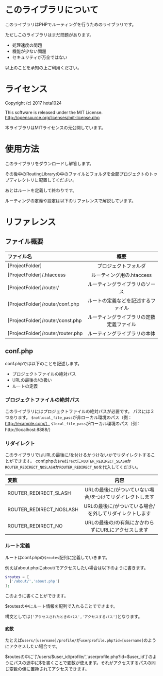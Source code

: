 # このライブラリについて
このライブラリはPHPでルーティングを行うためのライブラリです。

ただしこのライブラリはまだ問題があります。

- 処理速度の問題
- 機能が少ない問題
- セキュリティが万全ではない

以上のことを承知の上ご利用ください。

# ライセンス
Copyright (c) 2017 hota1024

This software is released under the MIT License.
http://opensource.org/licenses/mit-license.php

本ライブラリはMITライセンスの元公開しています。

# 使用方法
このライブラリをダウンロードし解答します。

その後中のRoutingLibraryの中のファイルとフォルダを全部プロジェクトのトップディレクトリに配置してください。

あとはルートを定義して終わりです。

ルーティングの定義や設定は以下のリファレンスで解説しています。

# リファレンス

## ファイル概要
|ファイル名|概要|
|:----|:----:|
|[ProjectFolder]|プロジェクトフォルダ|
|[ProjectFolder]/.htaccess|ルーティング用の.htaccess|
|[ProjectFolder]/router/|ルーティングライブラリのソース|
|[ProjectFolder]/router/conf.php|ルートの定義などを記述するファイル|
|[ProjectFolder]/router/const.php|ルーティングライブラリの定数定義ファイル|
|[ProjectFolder]/router/router.php|ルーティングライブラリの本体|

## conf.php
conf.phpでは以下のことを記述します。

- プロジェクトファイルの絶対パス
- URLの最後の/の扱い
- ルートの定義

### プロジェクトファイルの絶対パス
このライブラリにはプロジェクトファイルの絶対パスが必要です。
パスには２つあります。
`$notlocal_file_pass`が非ローカル環境のパス（例：http://example.com/）
`$local_file_pass`がローカル環境のパス（例：http://localhost:8888/）

### リダイレクト
このライブラリではURLの最後に/を付けるかつけないかでリダイレクトすることができます。
conf.phpの`$redirect`に`ROUTER_REDIRECT_SLASH`か`ROUTER_REDIRECT_NOSLASH`か`ROUTER_REDIRECT_NO`を代入してください。

|変数|内容|
|:----|:---:|
|ROUTER_REDIRECT_SLASH|URLの最後に/がついていない場合/をつけてリダイレクトします|
|ROUTER_REDIRECT_NOSLASH|URLの最後に/がついている場合/を外してリダイレクトします|
|ROUTER_REDIRECT_NO|URLの最後の/の有無にかかわらずにURLにアクセスします|

### ルート定義
ルートはconf.phpの`$routes`配列に定義していきます。

例えばabout.phpにabout/でアクセスしたい場合は以下のように書きます。

```php
$routes = [
  ['/about/','about.php']
];
```

このように書くことができます。

$routesの中にルート情報を配列で入れることでできます。

構文としては`['アクセスされたときのパス','アクセスするパス']`となります。

#### 変数

たとえば`users/[username]/profile/`が`userprofile.php?id=[username]`のようにアクセスしたい場合です。

$routesの中に`['/users/$user_id/profile/','userprofile.php?id=$user_id']`のようにパスの途中に$を書くことで変数が使えます。それがアクセスするパスの同じ変数の値に置換されてアクセスできます。
